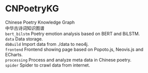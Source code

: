# CNPoetryKG
 Chinese Poetry Knowledge Graph  
 中华古诗词知识图谱  
 ```bert_bilstm``` Poetry emotion analysis based on BERT and BiLSTM.  
 ```data``` Data storage.  
 ```dbBuild``` Import data from ./data to neo4j.  
 ```frontend``` Frontend showing page based on Popoto.js, Neovis.js and ECharts.  
 ```processing``` Process and analyze meta data in Chinese poetry.  
 ```spider``` Spider to crawl data from internet.